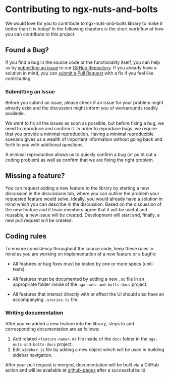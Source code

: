 # Contributing to ngx-nuts-and-bolts

We would love for you to contribute to ngx-nuts-and-bolts library to make it better than it is today!
In the following chapters is the short workflow of how you can contribute to this project.

## <a name="issue"></a> Found a Bug?

If you find a bug in the source code or the functionality itself, you can help us by [submitting an issue][github-issues] to our [GitHub Repository][github]. If you already have a solution in mind, you can [submit a Pull Request][github-pulls] with a fix if you feel like contributing.

### <a name="submit-issue"></a> Submitting an Issue

Before you submit an issue, please check if an issue for your problem might already exist and the discussion might inform you of workarounds readily available.

We want to fix all the issues as soon as possible, but before fixing a bug, we need to reproduce and confirm it.
In order to reproduce bugs, we require that you provide a minimal reproduction.
Having a minimal reproducible scenario gives us a wealth of important information without going back and forth to you with additional questions.

A minimal reproduction allows us to quickly confirm a bug (or point out a coding problem) as well as confirm that we are fixing the right problem.

## Missing a feature?

You can request adding a new feature to the library by starting a new discussion in the discussions tab, where you can outline the problem your requested feature would solve. Ideally, you would already have a solution in mind which you can describe in the discussion. Based on the discussion of the new feature and if team members agree that it will be useful and reusable, a new issue will be created. Development will start and, finally, a new pull request will be created.

## Coding rules

To ensure consistency throughout the source code, keep these rules in mind as you are working on implementation of a new feature or a bugfix:

- All features or bug fixes must be tested by one or more specs (unit-tests).

- All features must be documented by adding a new `.md` file in an appropriate folder inside of the `ngx-nuts-and-bolts-docs` project.

- All features that interact directly with or affect the UI should also have an accompanying `.stories.ts` file.

### Writing documentation

After you've added a new feature into the library, steps to add corresponding documentation are as follows:

1. Add related `<feature-name>.md` file inside of the `docs` folder in the `ngx-nuts-and-bolts-docs` project.
2. Edit `sidebar.js` file by adding a new object which will be used in building sidebar navigation.

After your pull request is merged, documentation will be built via a GitHub action and will be available at [github-pages][github-pages] after a successful build.

[github]: https://github.com/infinum/ngx-nuts-and-bolts
[github-issues]: https://github.com/infinum/ngx-nuts-and-bolts/issues
[github-pulls]: https://github.com/infinum/ngx-nuts-and-bolts/pulls
[github-pages]: https://infinum.github.io/ngx-nuts-and-bolts/
